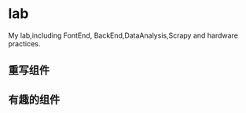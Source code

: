 # lab
My lab,including FontEnd, BackEnd,DataAnalysis,Scrapy and hardware practices.



## 重写组件







## 有趣的组件





















